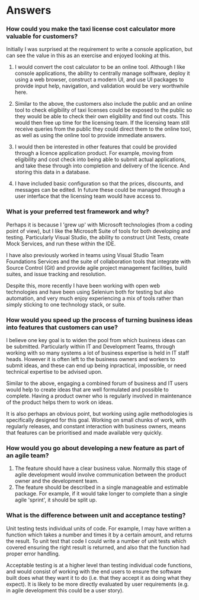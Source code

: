 Answers
=======

### How could you make the taxi license cost calculator more valuable for customers?

Initially I was surprised at the requirement to write a console application, but can see the value in this as an exercise and enjoyed looking at this.

1. I would convert the cost calculator to be an online tool. Although I like console applications, the ability to centrally manage solftware, deploy it using a web browser, construct a modern UI, and use UI packages to provide input help, navigation, and validation would be very worthwhile here.

2. Similar to the above, the customers also include the public and an online tool to check eligibility of taxi licenses could be exposed to the public so they would be able to check their own eligibility and find out costs. This would then free up time for the licensing team. If the licensing team still receive queries from the public they could direct them to the online tool, as well as using the online tool to provide immediate answers.

4. I would then be interested in other features that could be provided through a licence application product. For example, moving from eligibility and cost check into being able to submit actual applications, and take these through into completion and delivery of the licence. And storing this data in a database.

5. I have included basic configuration so that the prices, discounts, and messages can be edited. In future these could be managed through a user interface that the licensing team would have access to.

### What is your preferred test framework and why?

Perhaps it is because I 'grew up' with Microsoft technologies (from a coding point of view), but I like the Microsoft Suite of tools for both developing and testing. Particularly Visual Studio, the ability to construct Unit Tests, create Mock Services, and run these within the IDE.

I have also previously worked in teams using Visual Studio Team Foundations Services and the suite of collaboration tools that integrate with Source Control (Git) and provide agile project management facilities, build suites, and issue tracking and resolution.

Despite this, more recently I have been working with open web technologies and have been using Selenium both for testing but also automation, and very much enjoy experiencing a mix of tools rather than simply sticking to one technology stack, or suite.

### How would you speed up the process of turning business ideas into features that customers can use?

I believe one key goal is to widen the pool from which business ideas can be submitted. Particularly within IT and Development Teams,  through working with so many systems a lot of business expertise is held in IT staff heads. However it is often left to the business owners and workers to submit ideas, and these can end up being inpractical, impossible, or need technical expertise to be advised upon. 

Similar to the above, engaging a combined forum of business and IT users would help to create ideas that are well formulated and possible to complete. Having a product owner who is regularly involved in maintenance of the product helps them to work on ideas.

It is also perhaps an obvious point, but working using agile methodologies is specifically designed for this goal. Working on small chunks of work, with regularly releases, and constant interaction with business owners, means that features can be prioritised and made available very quickly.

### How would you go about developing a new feature as part of an agile team?

1. The feature should have a clear business value. Normally this stage of agile development would involve communication between the product owner and the development team.
2. The feature should be described in a single manageable and estimable package. For example, if it would take longer to complete than a single agile 'sprint', it should be split up.





### What is the difference between unit and acceptance testing?

Unit testing tests individual units of code. For example, I may have written a function which takes a number and times it by a certain amount, and returns the result. To unit test that code I could write a number of unit tests which covered ensuring the right result is returned, and also that the function had proper error handling.

Acceptable testing is at a higher level than testing individual code functions, and would consist of working with the end users to ensure the software built does what they want it to do (i.e. that they accept it as doing what they expect). It is likely to be more directly evaluated by user requirements (e.g. in agile development this could be a user story). 
